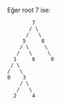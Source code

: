 Eğer root 7 ise:

            7         
           / \
          /   \
         5     8      
        / \     \
       /   \     \
      1     6     9    
     / \        
    /   \
    0    3
        / \
       /   \
      2     4
    
